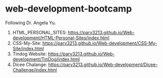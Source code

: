 # web-development-bootcamp
Following  Dr. Angela Yu.

1. HTML_PERSONAL_SITES: https://parv3213.github.io/Web-development/HTML-Personal-Sites/index.html
2. CSS-My-Site: https://parv3213.github.io/Web-development/CSS-My-Site/index.html
3. Tindog Website: https://parv3213.github.io/Web-development/TinDog/index.html
4. Dicee Chalange: https://parv3213.github.io/Web-development/Dicee-Challenge/index.html

